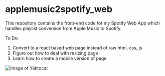 # applemusic2spotify_web
This repository contains the front-end code for my Spotify Web App which handles playlist conversion from Apple Music to Spotify.

To Do: 
  1. Convert to a react based web page instead of raw html, css, js 
  2. Figure out how to deal with resizing page
  3. Learn how to create a mobile version of page
  
 ![Image of Yaktocat](https://octodex.github.com/images/yaktocat.png)
